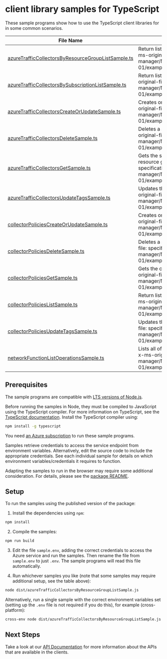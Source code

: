 # client library samples for TypeScript

These sample programs show how to use the TypeScript client libraries for in some common scenarios.

| **File Name**                                                                                         | **Description**                                                                                                                                                                                                                    |
| ----------------------------------------------------------------------------------------------------- | ---------------------------------------------------------------------------------------------------------------------------------------------------------------------------------------------------------------------------------- |
| [azureTrafficCollectorsByResourceGroupListSample.ts][azuretrafficcollectorsbyresourcegrouplistsample] | Return list of Azure Traffic Collectors in a Resource Group x-ms-original-file: specification/networkfunction/resource-manager/Microsoft.NetworkFunction/stable/2022-11-01/examples/AzureTrafficCollectorsByResourceGroupList.json |
| [azureTrafficCollectorsBySubscriptionListSample.ts][azuretrafficcollectorsbysubscriptionlistsample]   | Return list of Azure Traffic Collectors in a subscription x-ms-original-file: specification/networkfunction/resource-manager/Microsoft.NetworkFunction/stable/2022-11-01/examples/AzureTrafficCollectorsBySubscriptionList.json    |
| [azureTrafficCollectorsCreateOrUpdateSample.ts][azuretrafficcollectorscreateorupdatesample]           | Creates or updates a Azure Traffic Collector resource x-ms-original-file: specification/networkfunction/resource-manager/Microsoft.NetworkFunction/stable/2022-11-01/examples/AzureTrafficCollectorCreate.json                     |
| [azureTrafficCollectorsDeleteSample.ts][azuretrafficcollectorsdeletesample]                           | Deletes a specified Azure Traffic Collector resource. x-ms-original-file: specification/networkfunction/resource-manager/Microsoft.NetworkFunction/stable/2022-11-01/examples/AzureTrafficCollectorDelete.json                     |
| [azureTrafficCollectorsGetSample.ts][azuretrafficcollectorsgetsample]                                 | Gets the specified Azure Traffic Collector in a specified resource group x-ms-original-file: specification/networkfunction/resource-manager/Microsoft.NetworkFunction/stable/2022-11-01/examples/AzureTrafficCollectorGet.json     |
| [azureTrafficCollectorsUpdateTagsSample.ts][azuretrafficcollectorsupdatetagssample]                   | Updates the specified Azure Traffic Collector tags. x-ms-original-file: specification/networkfunction/resource-manager/Microsoft.NetworkFunction/stable/2022-11-01/examples/AzureTrafficCollectorUpdateTags.json                   |
| [collectorPoliciesCreateOrUpdateSample.ts][collectorpoliciescreateorupdatesample]                     | Creates or updates a Collector Policy resource x-ms-original-file: specification/networkfunction/resource-manager/Microsoft.NetworkFunction/stable/2022-11-01/examples/CollectorPolicyCreate.json                                  |
| [collectorPoliciesDeleteSample.ts][collectorpoliciesdeletesample]                                     | Deletes a specified Collector Policy resource. x-ms-original-file: specification/networkfunction/resource-manager/Microsoft.NetworkFunction/stable/2022-11-01/examples/CollectorPolicyDelete.json                                  |
| [collectorPoliciesGetSample.ts][collectorpoliciesgetsample]                                           | Gets the collector policy in a specified Traffic Collector x-ms-original-file: specification/networkfunction/resource-manager/Microsoft.NetworkFunction/stable/2022-11-01/examples/CollectorPolicyGet.json                         |
| [collectorPoliciesListSample.ts][collectorpolicieslistsample]                                         | Return list of Collector policies in a Azure Traffic Collector x-ms-original-file: specification/networkfunction/resource-manager/Microsoft.NetworkFunction/stable/2022-11-01/examples/CollectorPoliciesList.json                  |
| [collectorPoliciesUpdateTagsSample.ts][collectorpoliciesupdatetagssample]                             | Updates the specified Collector Policy tags. x-ms-original-file: specification/networkfunction/resource-manager/Microsoft.NetworkFunction/stable/2022-11-01/examples/CollectorPolicyUpdateTags.json                                |
| [networkFunctionListOperationsSample.ts][networkfunctionlistoperationssample]                         | Lists all of the available NetworkFunction Rest API operations. x-ms-original-file: specification/networkfunction/resource-manager/Microsoft.NetworkFunction/stable/2022-11-01/examples/OperationsList.json                        |

## Prerequisites

The sample programs are compatible with [LTS versions of Node.js](https://github.com/nodejs/release#release-schedule).

Before running the samples in Node, they must be compiled to JavaScript using the TypeScript compiler. For more information on TypeScript, see the [TypeScript documentation][typescript]. Install the TypeScript compiler using:

```bash
npm install -g typescript
```

You need [an Azure subscription][freesub] to run these sample programs.

Samples retrieve credentials to access the service endpoint from environment variables. Alternatively, edit the source code to include the appropriate credentials. See each individual sample for details on which environment variables/credentials it requires to function.

Adapting the samples to run in the browser may require some additional consideration. For details, please see the [package README][package].

## Setup

To run the samples using the published version of the package:

1. Install the dependencies using `npm`:

```bash
npm install
```

2. Compile the samples:

```bash
npm run build
```

3. Edit the file `sample.env`, adding the correct credentials to access the Azure service and run the samples. Then rename the file from `sample.env` to just `.env`. The sample programs will read this file automatically.

4. Run whichever samples you like (note that some samples may require additional setup, see the table above):

```bash
node dist/azureTrafficCollectorsByResourceGroupListSample.js
```

Alternatively, run a single sample with the correct environment variables set (setting up the `.env` file is not required if you do this), for example (cross-platform):

```bash
cross-env node dist/azureTrafficCollectorsByResourceGroupListSample.js
```

## Next Steps

Take a look at our [API Documentation][apiref] for more information about the APIs that are available in the clients.

[azuretrafficcollectorsbyresourcegrouplistsample]: https://github.com/Azure/azure-sdk-for-js/blob/main/sdk/networkfunction/arm-networkfunction/samples/v2/typescript/src/azureTrafficCollectorsByResourceGroupListSample.ts
[azuretrafficcollectorsbysubscriptionlistsample]: https://github.com/Azure/azure-sdk-for-js/blob/main/sdk/networkfunction/arm-networkfunction/samples/v2/typescript/src/azureTrafficCollectorsBySubscriptionListSample.ts
[azuretrafficcollectorscreateorupdatesample]: https://github.com/Azure/azure-sdk-for-js/blob/main/sdk/networkfunction/arm-networkfunction/samples/v2/typescript/src/azureTrafficCollectorsCreateOrUpdateSample.ts
[azuretrafficcollectorsdeletesample]: https://github.com/Azure/azure-sdk-for-js/blob/main/sdk/networkfunction/arm-networkfunction/samples/v2/typescript/src/azureTrafficCollectorsDeleteSample.ts
[azuretrafficcollectorsgetsample]: https://github.com/Azure/azure-sdk-for-js/blob/main/sdk/networkfunction/arm-networkfunction/samples/v2/typescript/src/azureTrafficCollectorsGetSample.ts
[azuretrafficcollectorsupdatetagssample]: https://github.com/Azure/azure-sdk-for-js/blob/main/sdk/networkfunction/arm-networkfunction/samples/v2/typescript/src/azureTrafficCollectorsUpdateTagsSample.ts
[collectorpoliciescreateorupdatesample]: https://github.com/Azure/azure-sdk-for-js/blob/main/sdk/networkfunction/arm-networkfunction/samples/v2/typescript/src/collectorPoliciesCreateOrUpdateSample.ts
[collectorpoliciesdeletesample]: https://github.com/Azure/azure-sdk-for-js/blob/main/sdk/networkfunction/arm-networkfunction/samples/v2/typescript/src/collectorPoliciesDeleteSample.ts
[collectorpoliciesgetsample]: https://github.com/Azure/azure-sdk-for-js/blob/main/sdk/networkfunction/arm-networkfunction/samples/v2/typescript/src/collectorPoliciesGetSample.ts
[collectorpolicieslistsample]: https://github.com/Azure/azure-sdk-for-js/blob/main/sdk/networkfunction/arm-networkfunction/samples/v2/typescript/src/collectorPoliciesListSample.ts
[collectorpoliciesupdatetagssample]: https://github.com/Azure/azure-sdk-for-js/blob/main/sdk/networkfunction/arm-networkfunction/samples/v2/typescript/src/collectorPoliciesUpdateTagsSample.ts
[networkfunctionlistoperationssample]: https://github.com/Azure/azure-sdk-for-js/blob/main/sdk/networkfunction/arm-networkfunction/samples/v2/typescript/src/networkFunctionListOperationsSample.ts
[apiref]: https://learn.microsoft.com/javascript/api/@azure/arm-networkfunction?view=azure-node-preview
[freesub]: https://azure.microsoft.com/free/
[package]: https://github.com/Azure/azure-sdk-for-js/tree/main/sdk/networkfunction/arm-networkfunction/README.md
[typescript]: https://www.typescriptlang.org/docs/home.html
